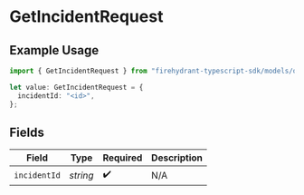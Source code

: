 # GetIncidentRequest

## Example Usage

```typescript
import { GetIncidentRequest } from "firehydrant-typescript-sdk/models/operations";

let value: GetIncidentRequest = {
  incidentId: "<id>",
};
```

## Fields

| Field              | Type               | Required           | Description        |
| ------------------ | ------------------ | ------------------ | ------------------ |
| `incidentId`       | *string*           | :heavy_check_mark: | N/A                |